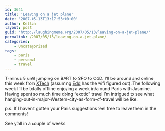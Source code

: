 ```yaml
---
id: 3641
title: 'Leaving on a jet plane'
date: '2007-05-13T13:17:53+00:00'
author: Kellan
layout: post
guid: 'http://laughingmeme.org/2007/05/13/leaving-on-a-jet-plane/'
permalink: /2007/05/13/leaving-on-a-jet-plane/
categories:
    - Uncategorized
tags:
    - paris
    - personal
    - travel
---
```


T-minus 5 until jumping on BART to SFO to CGD. I’ll be around and online this week from [XTech](http://xtech.org) (assuming [Edd](http://times.usefulinc.com) has the wifi figured out). The following week I’ll be totally offline enjoying a week in/around Paris with Jasmine. Having spent so much time doing “exotic” travel I’m intrigued to see what hanging-out-in-major-Western-city-as-form-of-travel will be like.

p.s. If I haven’t gotten your Paris suggestions feel free to leave them in the comments!

See y’all in a couple of weeks.